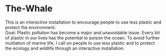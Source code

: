# The-Whale
This is an interactive installation to encourage people to use less plastic and protect the environment.  
Goal: Plastic pollution has become a major and unavoidable issue. Every bit of plastic in our lives has the potential to poison the ocean. To avoid further mutilation of marine life, I call on people to use less plastic and to protect the ecology and wildlife through an interactive installation.
